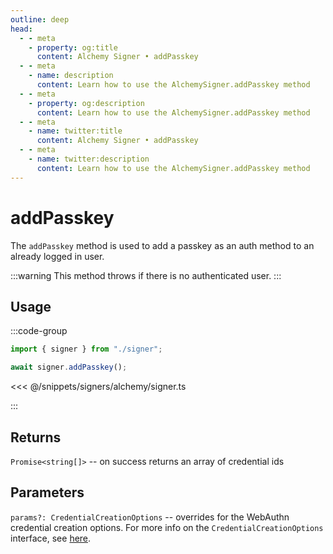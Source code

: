 ```yaml
---
outline: deep
head:
  - - meta
    - property: og:title
      content: Alchemy Signer • addPasskey
  - - meta
    - name: description
      content: Learn how to use the AlchemySigner.addPasskey method
  - - meta
    - property: og:description
      content: Learn how to use the AlchemySigner.addPasskey method
  - - meta
    - name: twitter:title
      content: Alchemy Signer • addPasskey
  - - meta
    - name: twitter:description
      content: Learn how to use the AlchemySigner.addPasskey method
---
```


# addPasskey

The `addPasskey` method is used to add a passkey as an auth method to an already logged in user.

:::warning
This method throws if there is no authenticated user.
:::

## Usage

:::code-group

```ts
import { signer } from "./signer";

await signer.addPasskey();
```

<<< @/snippets/signers/alchemy/signer.ts

:::

## Returns

`Promise<string[]>` -- on success returns an array of credential ids

## Parameters

`params?: CredentialCreationOptions` -- overrides for the WebAuthn credential creation options. For more info on the `CredentialCreationOptions` interface, see [here](https://microsoft.github.io/PowerBI-JavaScript/interfaces/_node_modules_typedoc_node_modules_typescript_lib_lib_dom_d_.credentialcreationoptions.html).
